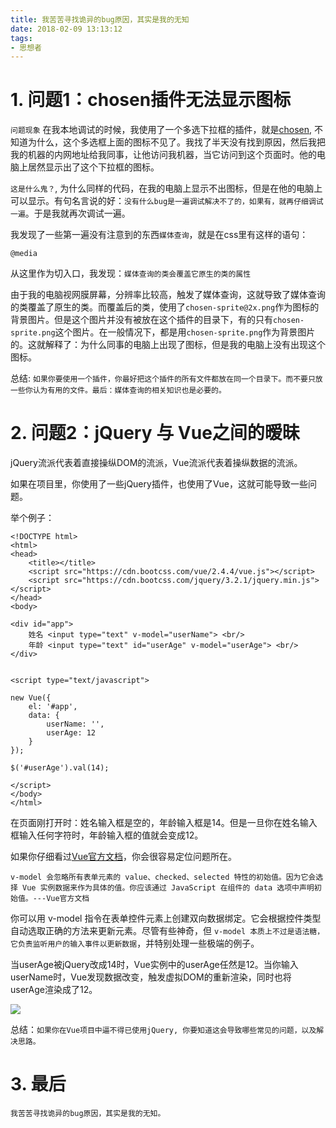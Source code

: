 ```yaml
---
title: 我苦苦寻找诡异的bug原因，其实是我的无知
date: 2018-02-09 13:13:12
tags:
- 思想者
---
```


# 1. 问题1：chosen插件无法显示图标
`问题现象`
在我本地调试的时候，我使用了一个多选下拉框的插件，就是[chosen](https://harvesthq.github.io/chosen/), 不知道为什么，这个多选框上面的图标不见了。我找了半天没有找到原因，然后我把我的机器的内网地址给我同事，让他访问我机器，当它访问到这个页面时。他的电脑上居然显示出了这个下拉框的图标。

`这是什么鬼？`, 为什么同样的代码，在我的电脑上显示不出图标，但是在他的电脑上可以显示。有句名言说的好：`没有什么bug是一遍调试解决不了的，如果有，就再仔细调试一遍`。于是我就再次调试一遍。

我发现了一些第一遍没有注意到的东西`媒体查询`，就是在css里有这样的语句：
```
@media
```
从这里作为切入口，我发现：`媒体查询的类会覆盖它原生的类的属性`

由于我的电脑视网膜屏幕，分辨率比较高，触发了媒体查询，这就导致了媒体查询的类覆盖了原生的类。而覆盖后的类，使用了`chosen-sprite@2x.png`作为图标的背景图片。但是这个图片并没有被放在这个插件的目录下，有的只有`chosen-sprite.png`这个图片。在一般情况下，都是用`chosen-sprite.png`作为背景图片的。这就解释了：为什么同事的电脑上出现了图标，但是我的电脑上没有出现这个图标。

总结: `如果你要使用一个插件，你最好把这个插件的所有文件都放在同一个目录下。而不要只放一些你认为有用的文件。最后：媒体查询的相关知识也是必要的。`

# 2. 问题2：jQuery 与 Vue之间的暧昧
jQuery流派代表着直接操纵DOM的流派，Vue流派代表着操纵数据的流派。

如果在项目里，你使用了一些jQuery插件，也使用了Vue，这就可能导致一些问题。

举个例子：

```
<!DOCTYPE html>
<html>
<head>
    <title></title>
    <script src="https://cdn.bootcss.com/vue/2.4.4/vue.js"></script>
    <script src="https://cdn.bootcss.com/jquery/3.2.1/jquery.min.js"></script>
</head>
<body>

<div id="app">
    姓名 <input type="text" v-model="userName"> <br/>
    年龄 <input type="text" id="userAge" v-model="userAge"> <br/>
</div>


<script type="text/javascript">

new Vue({
    el: '#app',
    data: {
        userName: '',
        userAge: 12
    }
});

$('#userAge').val(14);

</script>
</body>
</html>

```

在页面刚打开时：姓名输入框是空的，年龄输入框是14。但是一旦你在姓名输入框输入任何字符时，年龄输入框的值就会变成12。

如果你仔细看过[Vue官方文档](https://cn.vuejs.org/v2/guide/forms.html)，你会很容易定位问题所在。

```
v-model 会忽略所有表单元素的 value、checked、selected 特性的初始值。因为它会选择 Vue 实例数据来作为具体的值。你应该通过 JavaScript 在组件的 data 选项中声明初始值。---Vue官方文档
```

你可以用 v-model 指令在表单控件元素上创建双向数据绑定。它会根据控件类型自动选取正确的方法来更新元素。尽管有些神奇，但 `v-model 本质上不过是语法糖，它负责监听用户的输入事件以更新数据`，并特别处理一些极端的例子。

当userAge被jQuery改成14时，Vue实例中的userAge任然是12。当你输入userName时，Vue发现数据改变，触发虚拟DOM的重新渲染，同时也将userAge渲染成了12。

![](/images/20180209131356_2Lfly1_Screenshot.jpeg)

总结：`如果你在Vue项目中逼不得已使用jQuery, 你要知道这会导致哪些常见的问题，以及解决思路。`

# 3. 最后
`我苦苦寻找诡异的bug原因，其实是我的无知。`


  [1]: /img/bVWuhV